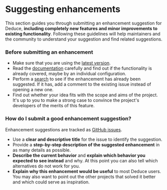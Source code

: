 # Suggesting enhancements

This section guides you through submitting an enhancement suggestion for Deduce, **including completely new features and minor improvements to existing functionality**. Following these guidelines will help maintainers and the community to understand your suggestion and find related suggestions.

### Before submitting an enhancement

- Make sure that you are using the [latest version](https://github.com/jsiek/deduce/tree/main).
- Read the [documentation](https://jsiek.github.io/deduce/) carefully and find out if the functionality is already covered, maybe by an individual configuration.
- Perform a [search](/issues) to see if the enhancement has already been suggested. If it has, add a comment to the existing issue instead of opening a new one.
- Find out whether your idea fits with the scope and aims of the project. It's up to you to make a strong case to convince the project's developers of the merits of this feature.

### How do I submit a good enhancement suggestion?

Enhancement suggestions are tracked as [GitHub issues](/issues).

- Use a **clear and descriptive title** for the issue to identify the suggestion.
- Provide a **step-by-step description of the suggested enhancement** in as many details as possible.
- **Describe the current behavior** and **explain which behavior you expected to see instead** and why. At this point you can also tell which alternatives do not work for you.
- **Explain why this enhancement would be useful** to most Deduce users. You may also want to point out the other projects that solved it better and which could serve as inspiration.